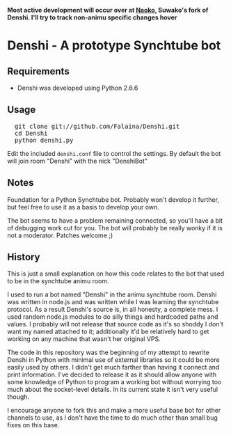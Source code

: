 **Most active development will occur over at [Naoko](https://github.com/Suwako/Naoko), 
Suwako's fork of Denshi. I'll try to track non-animu specific changes hover**

# Denshi - A prototype Synchtube bot

## Requirements
- Denshi was developed using Python 2.6.6

## Usage
<pre>
  git clone git://github.com/Falaina/Denshi.git
  cd Denshi
  python denshi.py
</pre>

Edit the included `denshi.conf` file to control the settings. By default the bot will join room "Denshi" with the nick "DenshiBot"

## Notes
Foundation for a Python Synchtube bot. Probably won't develop it further, but feel free to use it as a basis to develop your own.

The bot seems to have a problem remaining connected, so you'll have a bit of debugging work cut for you. The bot will probably be really wonky if it is not a moderator. Patches welcome ;)

## History
This is just a small explanation on how this code relates to the bot that used to be in the synchtube animu room.

I used to run a bot named "Denshi" in the animu synchtube room. Denshi was written in node.js and was written while I was learning the synchtube protocol. As a result Denshi's source is, in all honesty, a complete mess. I used random node.js modules to do silly things and hardcoded paths and values. I probably will not release that source code as it's so shoddy I don't want my named attached to it; additionally it'd be relatively hard to get working on any machine that wasn't her original VPS.

The code in this repository was the beginning of my attempt to rewrite Denshi in Python with minimal use of external libraries so it could be more easily used by others. I didn't get much farther than having it connect and print information. I've decided to release it as it should allow anyone with some knowledge of Python to program a working bot without worrying too much about the socket-level details. In its current state it isn't very useful though.

I encourage anyone to fork this and make a more useful base bot for other channels to use, as I don't have the time to do much other than small bug fixes on this base.